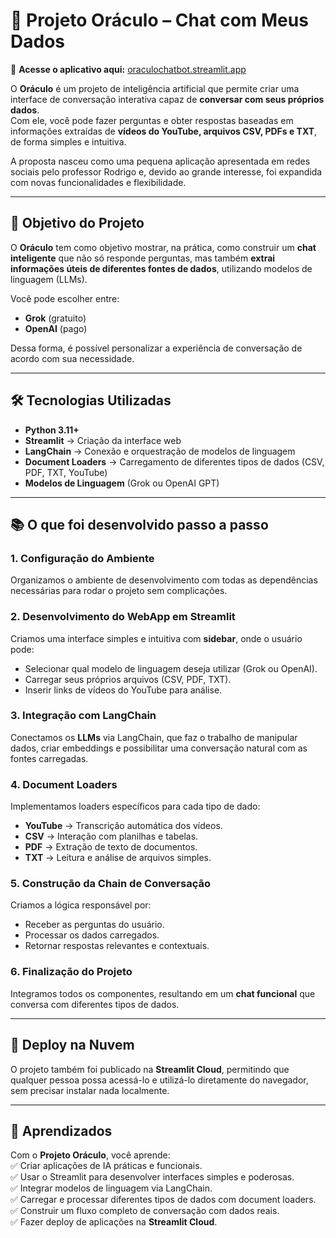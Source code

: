 # 📖 Projeto Oráculo – Chat com Meus Dados  

🔗 **Acesse o aplicativo aqui:** [oraculochatbot.streamlit.app](https://oraculochatbot.streamlit.app/)  

O **Oráculo** é um projeto de inteligência artificial que permite criar uma interface de conversação interativa capaz de **conversar com seus próprios dados**.  
Com ele, você pode fazer perguntas e obter respostas baseadas em informações extraídas de **vídeos do YouTube, arquivos CSV, PDFs e TXT**, de forma simples e intuitiva.  

A proposta nasceu como uma pequena aplicação apresentada em redes sociais pelo professor Rodrigo e, devido ao grande interesse, foi expandida com novas funcionalidades e flexibilidade.  

---

## 🎯 Objetivo do Projeto

O **Oráculo** tem como objetivo mostrar, na prática, como construir um **chat inteligente** que não só responde perguntas, mas também **extrai informações úteis de diferentes fontes de dados**, utilizando modelos de linguagem (LLMs).  

Você pode escolher entre:  
- **Grok** (gratuito)  
- **OpenAI** (pago)  

Dessa forma, é possível personalizar a experiência de conversação de acordo com sua necessidade.  

---

## 🛠️ Tecnologias Utilizadas

- **Python 3.11+**  
- **Streamlit** → Criação da interface web  
- **LangChain** → Conexão e orquestração de modelos de linguagem  
- **Document Loaders** → Carregamento de diferentes tipos de dados (CSV, PDF, TXT, YouTube)  
- **Modelos de Linguagem** (Grok ou OpenAI GPT)  

---

## 📚 O que foi desenvolvido passo a passo

### 1. Configuração do Ambiente  
Organizamos o ambiente de desenvolvimento com todas as dependências necessárias para rodar o projeto sem complicações.  

### 2. Desenvolvimento do WebApp em Streamlit  
Criamos uma interface simples e intuitiva com **sidebar**, onde o usuário pode:  
- Selecionar qual modelo de linguagem deseja utilizar (Grok ou OpenAI).  
- Carregar seus próprios arquivos (CSV, PDF, TXT).  
- Inserir links de vídeos do YouTube para análise.  

### 3. Integração com LangChain  
Conectamos os **LLMs** via LangChain, que faz o trabalho de manipular dados, criar embeddings e possibilitar uma conversação natural com as fontes carregadas.  

### 4. Document Loaders  
Implementamos loaders específicos para cada tipo de dado:  
- **YouTube** → Transcrição automática dos vídeos.  
- **CSV** → Interação com planilhas e tabelas.  
- **PDF** → Extração de texto de documentos.  
- **TXT** → Leitura e análise de arquivos simples.  

### 5. Construção da Chain de Conversação  
Criamos a lógica responsável por:  
- Receber as perguntas do usuário.  
- Processar os dados carregados.  
- Retornar respostas relevantes e contextuais.  

### 6. Finalização do Projeto  
Integramos todos os componentes, resultando em um **chat funcional** que conversa com diferentes tipos de dados.  

---

## 🚀 Deploy na Nuvem  
O projeto também foi publicado na **Streamlit Cloud**, permitindo que qualquer pessoa possa acessá-lo e utilizá-lo diretamente do navegador, sem precisar instalar nada localmente.  

---

## 🌟 Aprendizados

Com o **Projeto Oráculo**, você aprende:  
✅ Criar aplicações de IA práticas e funcionais.  
✅ Usar o Streamlit para desenvolver interfaces simples e poderosas.  
✅ Integrar modelos de linguagem via LangChain.  
✅ Carregar e processar diferentes tipos de dados com document loaders.  
✅ Construir um fluxo completo de conversação com dados reais.  
✅ Fazer deploy de aplicações na **Streamlit Cloud**.  

